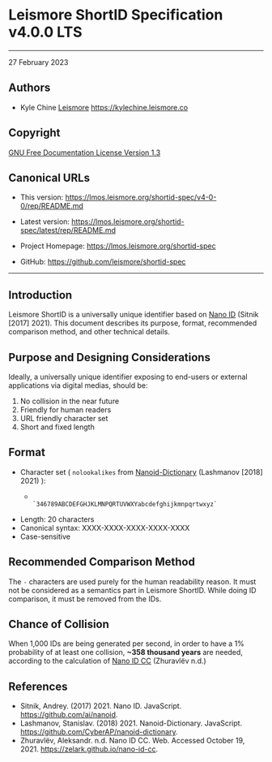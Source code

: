 # Leismore ShortID Specification v4.0.0 LTS




------------------------------------------------------------------------------

27 February 2023

## Authors

* Kyle Chine [Leismore](https://www.leismore.co) <https://kylechine.leismore.co>

## Copyright

[GNU Free Documentation License Version 1.3](https://lmos.leismore.org/shortid-spec/v4-0-0/rep/LICENSE)

## Canonical URLs

* This version: <https://lmos.leismore.org/shortid-spec/v4-0-0/rep/README.md>
* Latest version: <https://lmos.leismore.org/shortid-spec/latest/rep/README.md>

* Project Homepage: <https://lmos.leismore.org/shortid-spec>
* GitHub: <https://github.com/leismore/shortid-spec>

------------------------------------------------------------------------------




## Introduction

Leismore ShortID is a universally unique identifier based on [Nano ID](https://github.com/ai/nanoid) (Sitnik [2017] 2021). This document describes its purpose, format, recommended comparison method, and other technical details.

## Purpose and Designing Considerations

Ideally, a universally unique identifier exposing to end-users or external applications via digital medias, should be:

1. No collision in the near future
2. Friendly for human readers
3. URL friendly character set
4. Short and fixed length

## Format

* Character set ( `nolookalikes` from [Nanoid-Dictionary](https://github.com/CyberAP/nanoid-dictionary) (Lashmanov [2018] 2021) ):
  -                    `346789ABCDEFGHJKLMNPQRTUVWXYabcdefghijkmnpqrtwxyz`
* Length:              20 characters
* Canonical syntax:    XXXX-XXXX-XXXX-XXXX-XXXX
* Case-sensitive

## Recommended Comparison Method

The `-` characters are used purely for the human readability reason. It must not be considered as a semantics part in Leismore ShortID. While doing ID comparison, it must be removed from the IDs.

## Chance of Collision

When 1,000 IDs are being generated per second, in order to have a 1% probability of at least one collision, **~358 thousand years** are needed, according to the calculation of [Nano ID CC](https://zelark.github.io/nano-id-cc) (Zhuravlёv n.d.)

## References

* Sitnik, Andrey. (2017) 2021. Nano ID. JavaScript. https://github.com/ai/nanoid.
* Lashmanov, Stanislav. (2018) 2021. Nanoid-Dictionary. JavaScript. https://github.com/CyberAP/nanoid-dictionary.
* Zhuravlёv, Aleksandr. n.d. Nano ID CC. Web. Accessed October 19, 2021. https://zelark.github.io/nano-id-cc.
